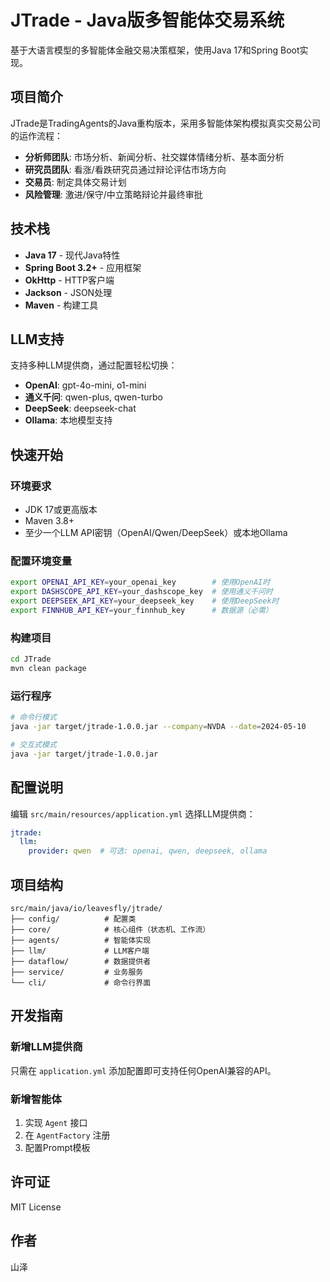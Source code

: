 # JTrade - Java版多智能体交易系统

基于大语言模型的多智能体金融交易决策框架，使用Java 17和Spring Boot实现。

## 项目简介

JTrade是TradingAgents的Java重构版本，采用多智能体架构模拟真实交易公司的运作流程：
- **分析师团队**: 市场分析、新闻分析、社交媒体情绪分析、基本面分析
- **研究员团队**: 看涨/看跌研究员通过辩论评估市场方向
- **交易员**: 制定具体交易计划
- **风险管理**: 激进/保守/中立策略辩论并最终审批

## 技术栈

- **Java 17** - 现代Java特性
- **Spring Boot 3.2+** - 应用框架
- **OkHttp** - HTTP客户端
- **Jackson** - JSON处理
- **Maven** - 构建工具

## LLM支持

支持多种LLM提供商，通过配置轻松切换：
- **OpenAI**: gpt-4o-mini, o1-mini
- **通义千问**: qwen-plus, qwen-turbo
- **DeepSeek**: deepseek-chat
- **Ollama**: 本地模型支持

## 快速开始

### 环境要求

- JDK 17或更高版本
- Maven 3.8+
- 至少一个LLM API密钥（OpenAI/Qwen/DeepSeek）或本地Ollama

### 配置环境变量

```bash
export OPENAI_API_KEY=your_openai_key        # 使用OpenAI时
export DASHSCOPE_API_KEY=your_dashscope_key  # 使用通义千问时
export DEEPSEEK_API_KEY=your_deepseek_key    # 使用DeepSeek时
export FINNHUB_API_KEY=your_finnhub_key      # 数据源（必需）
```

### 构建项目

```bash
cd JTrade
mvn clean package
```

### 运行程序

```bash
# 命令行模式
java -jar target/jtrade-1.0.0.jar --company=NVDA --date=2024-05-10

# 交互式模式
java -jar target/jtrade-1.0.0.jar
```

## 配置说明

编辑 `src/main/resources/application.yml` 选择LLM提供商：

```yaml
jtrade:
  llm:
    provider: qwen  # 可选: openai, qwen, deepseek, ollama
```

## 项目结构

```
src/main/java/io/leavesfly/jtrade/
├── config/          # 配置类
├── core/            # 核心组件（状态机、工作流）
├── agents/          # 智能体实现
├── llm/             # LLM客户端
├── dataflow/        # 数据提供者
├── service/         # 业务服务
└── cli/             # 命令行界面
```

## 开发指南

### 新增LLM提供商

只需在 `application.yml` 添加配置即可支持任何OpenAI兼容的API。

### 新增智能体

1. 实现 `Agent` 接口
2. 在 `AgentFactory` 注册
3. 配置Prompt模板

## 许可证

MIT License

## 作者

山泽
